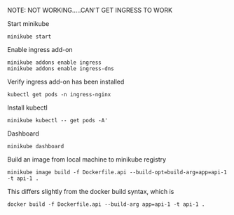 NOTE: NOT WORKING.....CAN'T GET INGRESS TO WORK

Start minikube

```
minikube start
```

Enable ingress add-on

```
minikube addons enable ingress
minikube addons enable ingress-dns
```

Verify ingress add-on has been installed

```
kubectl get pods -n ingress-nginx
```

Install kubectl

```
minikube kubectl -- get pods -A'
```

Dashboard

```
minikube dashboard
```

Build an image from local machine to minikube registry

```
minikube image build -f Dockerfile.api --build-opt=build-arg=app=api-1 -t api-1 .
```

This differs slightly from the docker build syntax, which is

```
docker build -f Dockerfile.api --build-arg app=api-1 -t api-1 .
```

